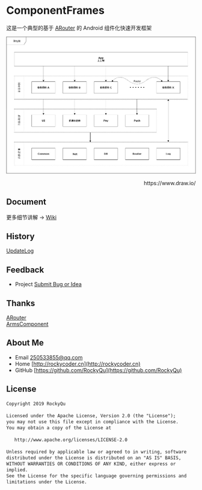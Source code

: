 # ComponentFrames
这是一个典型的基于 [ARouter](https://github.com/alibaba/ARouter) 的 Android 组件化快速开发框架

![ArchitectureImage](https://github.com/RockyQu/ComponentFrames/blob/master/ImageFolder/ArchitectureImage.jpg "ArchitectureImage")
<p align="right">https://www.draw.io/</p>

## Document
更多细节讲解 → [Wiki](https://github.com/RockyQu/ComponentFrames/wiki)  

## History
[UpdateLog](https://github.com/RockyQu/Logg/releases)   

## Feedback
* Project  [Submit Bug or Idea](https://github.com/RockyQu/ComponentFrames/issues)   

## Thanks
[ARouter](https://github.com/alibaba/ARouter)  
[ArmsComponent](https://github.com/JessYanCoding/ArmsComponent)  

## About Me
* Email [250533855@qq.com](250533855@qq.com)  
* Home [http://rockycoder.cn](http://rockycoder.cn)  
* GitHub [https://github.com/RockyQu](https://github.com/RockyQu)  

## License
```
Copyright 2019 RockyQu

Licensed under the Apache License, Version 2.0 (the "License");
you may not use this file except in compliance with the License.
You may obtain a copy of the License at

   http://www.apache.org/licenses/LICENSE-2.0

Unless required by applicable law or agreed to in writing, software
distributed under the License is distributed on an "AS IS" BASIS,
WITHOUT WARRANTIES OR CONDITIONS OF ANY KIND, either express or implied.
See the License for the specific language governing permissions and
limitations under the License.
```
